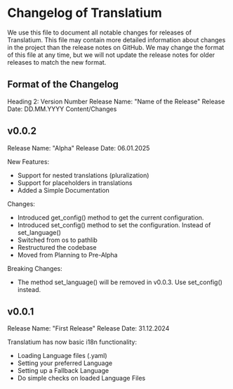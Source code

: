 # Changelog of Translatium

We use this file to document all notable changes for releases of Translatium.
This file may contain more detailed information about changes in the project than the release notes on GitHub.
We may change the format of this file at any time, but we will not update the release notes for older releases to match the new format.

## Format of the Changelog

Heading 2: Version Number
Release Name: "Name of the Release"
Release Date: DD.MM.YYYY
Content/Changes

## v0.0.2

Release Name: "Alpha"
Release Date: 06.01.2025

New Features:

* Support for nested translations (pluralization)
* Support for placeholders in translations
* Added a Simple Documentation

Changes:

* Introduced get_config() method to get the current configuration.
* Introduced set_config() method to set the configuration. Instead of set_language()
* Switched from os to pathlib
* Restructured the codebase
* Moved from Planning to Pre-Alpha

Breaking Changes:

* The method set_language() will be removed in v0.0.3. Use set_config() instead.

## v0.0.1

Release Name: "First Release"
Release Date: 31.12.2024

Translatium has now basic i18n functionality:

* Loading Language files (.yaml)
* Setting your preferred Language
* Setting up a Fallback Language
* Do simple checks on loaded Language Files
